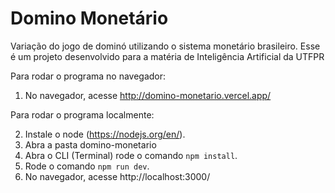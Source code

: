 # Domino Monetário

Variação do jogo de dominó utilizando o sistema monetário brasileiro. Esse é um projeto desenvolvido para a matéria de Inteligência Artificial da UTFPR

Para rodar o programa no navegador:

1. No navegador, acesse http://domino-monetario.vercel.app/

Para rodar o programa localmente:

2. Instale o node (https://nodejs.org/en/).
3. Abra a pasta domino-monetario
4. Abra o CLI (Terminal) rode o comando `npm install`.
5. Rode o comando `npm run dev`.
6. No navegador, acesse http://localhost:3000/ 
